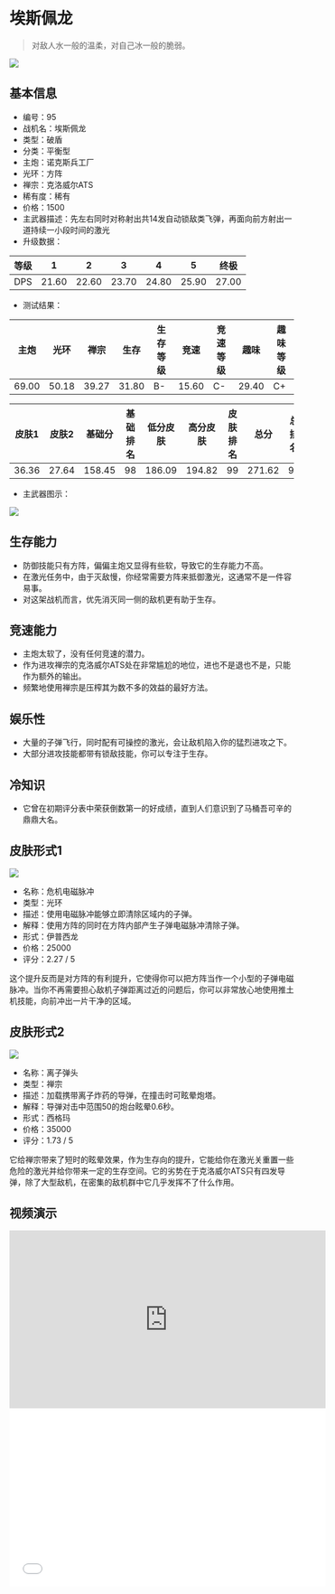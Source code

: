 # 埃斯佩龙

> 对敌人水一般的温柔，对自己冰一般的脆弱。

<img src="/ships/ship_95.png" style={{zoom:1}}/>

## 基本信息

- 编号：95
- 战机名：埃斯佩龙
- 类型：破盾
- 分类：平衡型
- 主炮：诺克斯兵工厂
- 光环：方阵
- 禅宗：克洛威尔ATS
- 稀有度：稀有
- 价格：1500
- 主武器描述：先左右同时对称射出共14发自动锁敌类飞弹，再面向前方射出一道持续一小段时间的激光
- 升级数据：

| 等级 | 1 | 2 | 3 | 4 | 5 | 终极 |
|--|--|--|--|--|--|--|
| DPS | 21.60 | 22.60 | 23.70 | 24.80 | 25.90 | 27.00 |

- 测试结果：

| 主炮 | 光环 | 禅宗 | 生存 | 生存等级 | 竞速 | 竞速等级 | 趣味 | 趣味等级 |
|--|--|--|--|--|--|--|--|--|
| 69.00 | 50.18 | 39.27 | 31.80 | B- | 15.60 | C- | 29.40 | C+ |

| 皮肤1 | 皮肤2 | 基础分 | 基础排名 | 低分皮肤 | 高分皮肤 | 皮肤排名 | 总分 | 总排名 |
|--|--|--|--|--|--|--|--|--|
| 36.36 | 27.64 | 158.45 | 98 | 186.09 | 194.82 | 99 | 271.62 | 98 |

- 主武器图示：

<img src="/illustration/main_95.gif" style={{zoom:1}}/>

## 生存能力

- 防御技能只有方阵，偏偏主炮又显得有些软，导致它的生存能力不高。
- 在激光任务中，由于灭敌慢，你经常需要方阵来抵御激光，这通常不是一件容易事。
- 对这架战机而言，优先消灭同一侧的敌机更有助于生存。

## 竞速能力

- 主炮太软了，没有任何竞速的潜力。
- 作为进攻禅宗的克洛威尔ATS处在非常尴尬的地位，进也不是退也不是，只能作为额外的输出。
- 频繁地使用禅宗是压榨其为数不多的效益的最好方法。

## 娱乐性

- 大量的子弹飞行，同时配有可操控的激光，会让敌机陷入你的猛烈进攻之下。
- 大部分进攻技能都带有锁敌技能，你可以专注于生存。

## 冷知识

- 它曾在初期评分表中荣获倒数第一的好成绩，直到人们意识到了马桶吾可辛的鼎鼎大名。

## 皮肤形式1

<img src="/ships/ship_95_apex_1.png" style={{zoom:1}}/>

- 名称：危机电磁脉冲
- 类型：光环
- 描述：使用电磁脉冲能够立即清除区域内的子弹。
- 解释：使用方阵的同时在方阵内部产生子弹电磁脉冲清除子弹。
- 形式：伊普西龙
- 价格：25000
- 评分：2.27 / 5

这个提升反而是对方阵的有利提升，它使得你可以把方阵当作一个小型的子弹电磁脉冲。当你不再需要担心敌机子弹距离过近的问题后，你可以非常放心地使用推土机技能，向前冲出一片干净的区域。

## 皮肤形式2

<img src="/ships/ship_95_apex_2.png" style={{zoom:1}}/>

- 名称：离子弹头
- 类型：禅宗
- 描述：加载携带离子炸药的导弹，在撞击时可眩晕炮塔。
- 解释：导弹对击中范围50的炮台眩晕0.6秒。
- 形式：西格玛
- 价格：35000
- 评分：1.73 / 5

它给禅宗带来了短时的眩晕效果，作为生存向的提升，它能给你在激光关重置一些危险的激光并给你带来一定的生存空间。它的劣势在于克洛威尔ATS只有四发导弹，除了大型敌机，在密集的敌机群中它几乎发挥不了什么作用。

## 视频演示

<iframe width="560" height="315" src="https://www.youtube.com/embed/D6TVWHuhlQo?si=xgSMmWMoVwBYhZNW" title="YouTube video player" frameborder="0" allow="accelerometer; autoplay; clipboard-write; encrypted-media; gyroscope; picture-in-picture; web-share" referrerpolicy="strict-origin-when-cross-origin" allowfullscreen></iframe>

<br/>

<iframe width="560" height="315" src="//player.bilibili.com/player.html?aid=589153340&bvid=BV1vB4y1N7wX&cid=371121839&p=1&autoplay=false" scrolling="no" border="0" frameborder="no" allow="accelerometer; autoplay; clipboard-write; encrypted-media; gyroscope; picture-in-picture; web-share" framespacing="0" allowfullscreen="true"> </iframe>